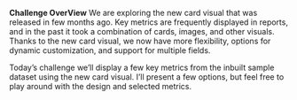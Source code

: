 **Challenge OverView**
We are exploring the new card visual that was released in few months ago. Key metrics are frequently displayed in reports, and in the past it took a combination of cards, images, and other visuals. Thanks to the new card visual, we now have more flexibility, options for dynamic customization, and support for multiple fields.

Today’s challenge we’ll display a few key metrics from the inbuilt sample dataset using the new card visual. I’ll present a few options, but feel free to play around with the design and selected metrics.



